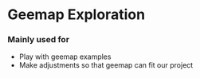 # Geemap Exploration

### Mainly used for

- Play with geemap examples
- Make adjustments so that geemap can fit our project